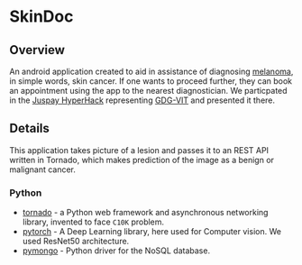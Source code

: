 # SkinDoc

## Overview

An android application created to aid in assistance of diagnosing [melanoma](https://www.skincancer.org/skin-cancer-information/melanoma), in simple words, skin cancer.
If one wants to proceed further, they can book an appointment using the app to the nearest diagnostician.
We particpated in the [Juspay HyperHack](https://www.hackathon.com/event/hyperhack---shaastra-2018-41215694251) representing [GDG-VIT](http://gdgvitvellore.com/) and presented it there.

## Details

This application takes picture of a lesion and passes it to an REST API written in Tornado, which makes prediction of the image as a benign or malignant cancer.

### Python

 * [tornado](http://www.tornadoweb.org/en/stable/) - a Python web framework and asynchronous networking library, invented to face `C10K` problem.
 * [pytorch](http://pytorch.org/) - A Deep Learning library, here used for Computer vision. We used ResNet50 architecture.
 * [pymongo](https://api.mongodb.com/python/current/) -  Python driver for the NoSQL database.
 


